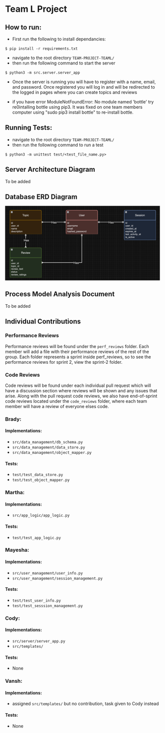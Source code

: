 # Team L Project

## How to run:
- First run the following to install dependancies:
```
$ pip install -r requirements.txt
```
- navigate to the root directory `TEAM-PROJECT-TEAML/`
- then run the following command to start the server
```
$ python3 -m src.server.server_app
```
- Once the server is running you will have to register with a name, email, and password. Once registered you will log in and will be redirected to the logged in pages where you can create topics and reviews

- if you have error ModuleNotFoundError: No module named 'bottle' try re0intalling bottle using pip3. It was fixed on one team members computer using "sudo pip3 install bottle" to re-install bottle.

## Running Tests:
- navigate to the root directory `TEAM-PROJECT-TEAML/`
- then run the following command to run a test
```
$ python3 -m unittest test/<test_file_name.py>
```

## Server Architecture Diagram
To be added

## Database ERD Diagram
![ERD Diagram](static/images/ERD-Diagram.png)

## Process Model Analysis Document
To be added

## Individual Contributions

### Performance Reviews
Performance reviews will be found under the `perf_reviews` folder. Each member will add a file with their performance reviews of the rest of the group. Each folder represents a sprint inside perf_reviews, so to see the performance reviews for sprint 2, view the sprint-2 folder.

### Code Reviews
Code reviews will be found under each individual pull request which will have a discussion section where reviews will be shown and any issues that arise. Along with the pull request code reviews, we also have end-of-sprint code reviews located under the `code_reviews` folder, where each team member will have a review of everyone elses code.

### Brady:
#### Implementations:
- `src/data_management/db_schema.py`
- `src/data_management/data_store.py`
- `src/data_management/object_mapper.py`

#### Tests:
- `test/test_data_store.py`
- `test/test_object_mapper.py`

### Martha:
#### Implementations:
- `src/app_logic/app_logic.py`

#### Tests:
- `test/test_app_logic.py`

### Mayesha:
#### Implementations:
- `src/user_management/user_info.py`
- `src/user_management/session_management.py`

#### Tests:
- `test/test_user_info.py`
- `test/test_sesssion_management.py`

### Cody:
#### Implementations:
- `src/server/server_app.py`
- `src/templates/`

#### Tests:
- None

### Vansh:
#### Implementations:
- assigned `src/templates/` but no contribution, task given to Cody instead

#### Tests:
- None